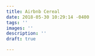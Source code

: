 ```yaml
---
title: Airbnb Cereal
date: 2018-05-30 10:29:14 -0400
tags: ''
images: ''
description: ''
draft: true

---
```

